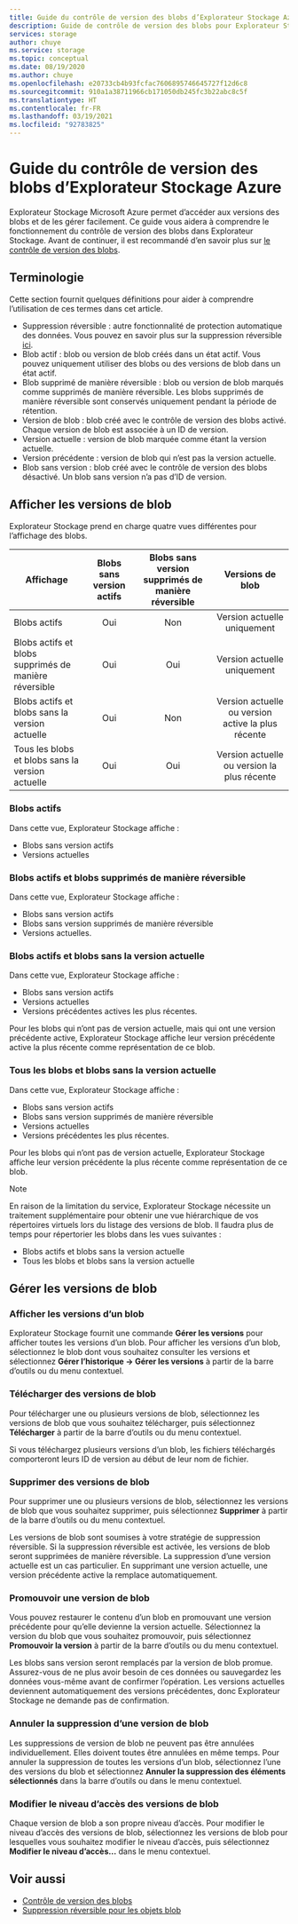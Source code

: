 ```yaml
---
title: Guide du contrôle de version des blobs d’Explorateur Stockage Azure | Microsoft Docs
description: Guide de contrôle de version des blobs pour Explorateur Stockage Azure
services: storage
author: chuye
ms.service: storage
ms.topic: conceptual
ms.date: 08/19/2020
ms.author: chuye
ms.openlocfilehash: e20733cb4b93fcfac7606895746645727f12d6c8
ms.sourcegitcommit: 910a1a38711966cb171050db245fc3b22abc8c5f
ms.translationtype: HT
ms.contentlocale: fr-FR
ms.lasthandoff: 03/19/2021
ms.locfileid: "92783825"
---
```

# <a name="azure-storage-explorer-blob-versioning-guide"></a>Guide du contrôle de version des blobs d’Explorateur Stockage Azure

Explorateur Stockage Microsoft Azure permet d’accéder aux versions des blobs et de les gérer facilement. Ce guide vous aidera à comprendre le fonctionnement du contrôle de version des blobs dans Explorateur Stockage. Avant de continuer, il est recommandé d’en savoir plus sur [le contrôle de version des blobs](../blobs/versioning-overview.md).

## <a name="terminology"></a>Terminologie

Cette section fournit quelques définitions pour aider à comprendre l’utilisation de ces termes dans cet article.

- Suppression réversible : autre fonctionnalité de protection automatique des données. Vous pouvez en savoir plus sur la suppression réversible [ici](../blobs/soft-delete-blob-overview.md).
- Blob actif : blob ou version de blob créés dans un état actif. Vous pouvez uniquement utiliser des blobs ou des versions de blob dans un état actif.
- Blob supprimé de manière réversible : blob ou version de blob marqués comme supprimés de manière réversible. Les blobs supprimés de manière réversible sont conservés uniquement pendant la période de rétention.
- Version de blob : blob créé avec le contrôle de version des blobs activé. Chaque version de blob est associée à un ID de version.
- Version actuelle : version de blob marquée comme étant la version actuelle.
- Version précédente : version de blob qui n’est pas la version actuelle.
- Blob sans version : blob créé avec le contrôle de version des blobs désactivé. Un blob sans version n’a pas d’ID de version.

## <a name="view-blob-versions"></a>Afficher les versions de blob

Explorateur Stockage prend en charge quatre vues différentes pour l’affichage des blobs.

| Affichage | Blobs sans version actifs | Blobs sans version supprimés de manière réversible | Versions de blob |
| ---- | :----------: | :-----------: | :------------------: |
| Blobs actifs | Oui | Non | Version actuelle uniquement |
| Blobs actifs et blobs supprimés de manière réversible | Oui | Oui | Version actuelle uniquement |
| Blobs actifs et blobs sans la version actuelle | Oui | Non | Version actuelle ou version active la plus récente |
| Tous les blobs et blobs sans la version actuelle | Oui | Oui | Version actuelle ou version la plus récente |

### <a name="active-blobs"></a>Blobs actifs

Dans cette vue, Explorateur Stockage affiche :

- Blobs sans version actifs
- Versions actuelles

### <a name="active-blobs-and-soft-deleted-blobs"></a>Blobs actifs et blobs supprimés de manière réversible

Dans cette vue, Explorateur Stockage affiche :

- Blobs sans version actifs
- Blobs sans version supprimés de manière réversible
- Versions actuelles.

### <a name="active-blobs-and-blobs-without-current-version"></a>Blobs actifs et blobs sans la version actuelle

Dans cette vue, Explorateur Stockage affiche :

- Blobs sans version actifs
- Versions actuelles
- Versions précédentes actives les plus récentes. 

Pour les blobs qui n’ont pas de version actuelle, mais qui ont une version précédente active, Explorateur Stockage affiche leur version précédente active la plus récente comme représentation de ce blob.

### <a name="all-blobs-and-blobs-without-current-version"></a>Tous les blobs et blobs sans la version actuelle

Dans cette vue, Explorateur Stockage affiche :

- Blobs sans version actifs
- Blobs sans version supprimés de manière réversible
- Versions actuelles
- Versions précédentes les plus récentes. 

Pour les blobs qui n’ont pas de version actuelle, Explorateur Stockage affiche leur version précédente la plus récente comme représentation de ce blob.

> [!Note]
> En raison de la limitation du service, Explorateur Stockage nécessite un traitement supplémentaire pour obtenir une vue hiérarchique de vos répertoires virtuels lors du listage des versions de blob. Il faudra plus de temps pour répertorier les blobs dans les vues suivantes :
> 
> - Blobs actifs et blobs sans la version actuelle
> - Tous les blobs et blobs sans la version actuelle

## <a name="manage-blob-versions"></a>Gérer les versions de blob

### <a name="view-versions-of-a-blob"></a>Afficher les versions d’un blob

Explorateur Stockage fournit une commande **Gérer les versions** pour afficher toutes les versions d’un blob. Pour afficher les versions d’un blob, sélectionnez le blob dont vous souhaitez consulter les versions et sélectionnez **Gérer l’historique &rarr; Gérer les versions** à partir de la barre d’outils ou du menu contextuel.

### <a name="download-blob-versions"></a>Télécharger des versions de blob

Pour télécharger une ou plusieurs versions de blob, sélectionnez les versions de blob que vous souhaitez télécharger, puis sélectionnez **Télécharger** à partir de la barre d’outils ou du menu contextuel.

Si vous téléchargez plusieurs versions d’un blob, les fichiers téléchargés comporteront leurs ID de version au début de leur nom de fichier.

### <a name="delete-blob-versions"></a>Supprimer des versions de blob

Pour supprimer une ou plusieurs versions de blob, sélectionnez les versions de blob que vous souhaitez supprimer, puis sélectionnez **Supprimer** à partir de la barre d’outils ou du menu contextuel.

Les versions de blob sont soumises à votre stratégie de suppression réversible. Si la suppression réversible est activée, les versions de blob seront supprimées de manière réversible. La suppression d’une version actuelle est un cas particulier. En supprimant une version actuelle, une version précédente active la remplace automatiquement.

### <a name="promote-blob-version"></a>Promouvoir une version de blob

Vous pouvez restaurer le contenu d’un blob en promouvant une version précédente pour qu’elle devienne la version actuelle. Sélectionnez la version du blob que vous souhaitez promouvoir, puis sélectionnez **Promouvoir la version** à partir de la barre d’outils ou du menu contextuel.

Les blobs sans version seront remplacés par la version de blob promue. Assurez-vous de ne plus avoir besoin de ces données ou sauvegardez les données vous-même avant de confirmer l’opération. Les versions actuelles deviennent automatiquement des versions précédentes, donc Explorateur Stockage ne demande pas de confirmation.

### <a name="undelete-blob-version"></a>Annuler la suppression d’une version de blob

Les suppressions de version de blob ne peuvent pas être annulées individuellement. Elles doivent toutes être annulées en même temps. Pour annuler la suppression de toutes les versions d’un blob, sélectionnez l’une des versions du blob et sélectionnez **Annuler la suppression des éléments sélectionnés** dans la barre d’outils ou dans le menu contextuel.

### <a name="change-access-tier-of-blob-versions"></a>Modifier le niveau d’accès des versions de blob

Chaque version de blob a son propre niveau d’accès. Pour modifier le niveau d’accès des versions de blob, sélectionnez les versions de blob pour lesquelles vous souhaitez modifier le niveau d’accès, puis sélectionnez **Modifier le niveau d’accès…** dans le menu contextuel.

## <a name="see-also"></a>Voir aussi

* [Contrôle de version des blobs](../blobs/versioning-overview.md)
* [Suppression réversible pour les objets blob](../blobs/soft-delete-blob-overview.md)